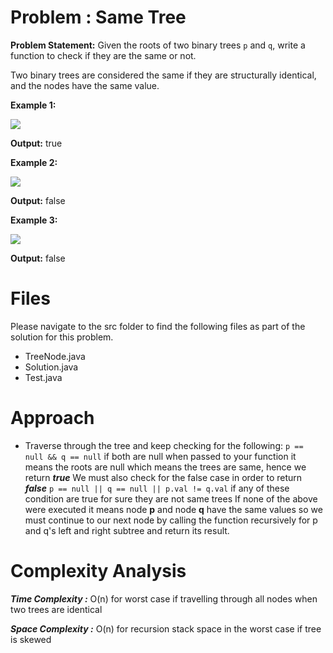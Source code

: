 

# Problem : Same Tree
**Problem Statement:** 
Given the roots of two binary trees  `p`  and  `q`, write a function to check if they are the same or not.

Two binary trees are considered the same if they are structurally identical, and the nodes have the same value.

**Example 1:**

![](https://assets.leetcode.com/uploads/2020/12/20/ex1.jpg)

**Output:** true

**Example 2:**

![](https://assets.leetcode.com/uploads/2020/12/20/ex2.jpg)

**Output:** false

**Example 3:**

![](https://assets.leetcode.com/uploads/2020/12/20/ex3.jpg)

**Output:** false

# Files
Please navigate to the src folder to find the following files as part of the solution for this problem.

 - TreeNode.java  
 - Solution.java 
 - Test.java


# Approach
- Traverse through the tree and keep checking for the following:
	`p == null && q == null` if both are null when passed to your function it means the roots are null which means the trees are same, hence we return ***true*** 
	We must also check for the false case in order to return ***false***
	`p == null || q == null || p.val != q.val` if any of these condition are true for sure they are not same trees
	If none of the above were executed it means node **p** and node **q** have the same values so we must continue to our next node by calling the function recursively for p and q's left and right subtree and return its result. 

# Complexity Analysis
***Time Complexity :***  O(n) for worst case if travelling through all nodes when two trees are identical

***Space Complexity :*** O(n) for recursion stack space in the worst case if tree is skewed
